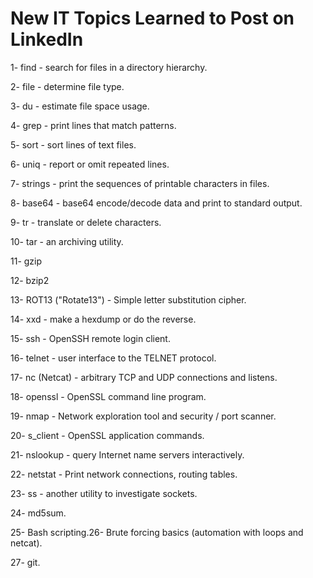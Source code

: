 New IT Topics Learned to Post on LinkedIn
=========================================

1- find - search for files in a directory hierarchy.

2- file - determine file type.

3- du - estimate file space usage.

4- grep - print lines that match patterns.

5- sort - sort lines of text files.

6- uniq - report or omit repeated lines.

7- strings - print the sequences of printable characters in files.

8- base64 - base64 encode/decode data and print to standard output.

9- tr - translate or delete characters.

10- tar - an archiving utility.

11- gzip

12- bzip2

13- ROT13 ("Rotate13") - Simple letter substitution cipher.

14- xxd - make a hexdump or do the reverse.

15- ssh - OpenSSH remote login client.

16- telnet - user interface to the TELNET protocol.

17- nc (Netcat) - arbitrary TCP and UDP connections and listens.

18- openssl - OpenSSL command line program.

19- nmap - Network exploration tool and security / port scanner.

20- s_client - OpenSSL application commands.

21- nslookup - query Internet name servers interactively.

22- netstat - Print network connections, routing tables.

23- ss - another utility to investigate sockets.

24- md5sum.

25- Bash scripting.26- Brute forcing basics (automation with loops and netcat).

27- git.
